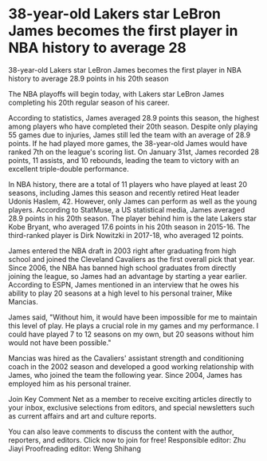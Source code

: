 #  38-year-old Lakers star LeBron James becomes the first player in NBA history to average 28 
  38-year-old Lakers star LeBron James becomes the first player in NBA history to average 28.9 points in his 20th season

The NBA playoffs will begin today, with Lakers star LeBron James completing his 20th regular season of his career.

According to statistics, James averaged 28.9 points this season, the highest among players who have completed their 20th season. Despite only playing 55 games due to injuries, James still led the team with an average of 28.9 points. If he had played more games, the 38-year-old James would have ranked 7th on the league's scoring list. On January 31st, James recorded 28 points, 11 assists, and 10 rebounds, leading the team to victory with an excellent triple-double performance.

In NBA history, there are a total of 11 players who have played at least 20 seasons, including James this season and recently retired Heat leader Udonis Haslem, 42. However, only James can perform as well as the young players. According to StatMuse, a US statistical media, James averaged 28.9 points in his 20th season. The player behind him is the late Lakers star Kobe Bryant, who averaged 17.6 points in his 20th season in 2015-16. The third-ranked player is Dirk Nowitzki in 2017-18, who averaged 12 points.

James entered the NBA draft in 2003 right after graduating from high school and joined the Cleveland Cavaliers as the first overall pick that year. Since 2006, the NBA has banned high school graduates from directly joining the league, so James had an advantage by starting a year earlier. According to ESPN, James mentioned in an interview that he owes his ability to play 20 seasons at a high level to his personal trainer, Mike Mancias.

James said, "Without him, it would have been impossible for me to maintain this level of play. He plays a crucial role in my games and my performance. I could have played 7 to 12 seasons on my own, but 20 seasons without him would not have been possible."

Mancias was hired as the Cavaliers' assistant strength and conditioning coach in the 2002 season and developed a good working relationship with James, who joined the team the following year. Since 2004, James has employed him as his personal trainer.

Join Key Comment Net as a member to receive exciting articles directly to your inbox, exclusive selections from editors, and special newsletters such as current affairs and art and culture reports.

You can also leave comments to discuss the content with the author, reporters, and editors. Click now to join for free! Responsible editor: Zhu Jiayi Proofreading editor: Weng Shihang